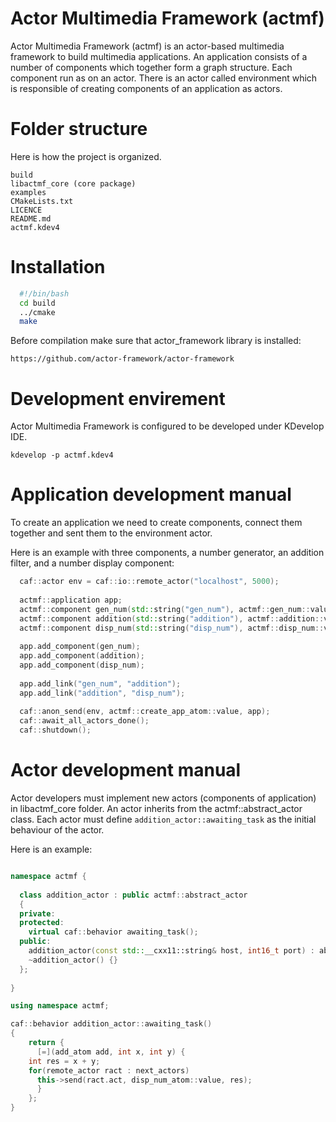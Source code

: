 Actor Multimedia Framework (actmf)
===============================

Actor Multimedia Framework (actmf) is an actor-based multimedia framework to build multimedia applications. An application consists of a number of components which together form a graph structure. Each component run as on an actor. There is an actor called environment which is responsible of creating components of an application as actors.


Folder structure
===================

Here is how the project is organized.

	build
	libactmf_core (core package)
	examples
	CMakeLists.txt
	LICENCE
	README.md
	actmf.kdev4

Installation
===============
```bash
  #!/bin/bash
  cd build
  ../cmake
  make
```
Before compilation make sure that actor_framework library is installed:

	https://github.com/actor-framework/actor-framework

Development envirement
======================
Actor Multimedia Framework is configured to be developed under KDevelop IDE.
	
	kdevelop -p actmf.kdev4

Application development manual
===========

To create an application we need to create components, connect them together and sent them to the environment actor.

Here is an example with three components, a number generator, an addition filter, and a number display component:

```c++
  caf::actor env = caf::io::remote_actor("localhost", 5000);
  
  actmf::application app;
  actmf::component gen_num(std::string("gen_num"), actmf::gen_num::value);
  actmf::component addition(std::string("addition"), actmf::addition::value);
  actmf::component disp_num(std::string("disp_num"), actmf::disp_num::value);
  
  app.add_component(gen_num);
  app.add_component(addition);
  app.add_component(disp_num);
  
  app.add_link("gen_num", "addition");
  app.add_link("addition", "disp_num");
  
  caf::anon_send(env, actmf::create_app_atom::value, app);
  caf::await_all_actors_done();
  caf::shutdown();
```	

Actor development manual
=======================

Actor developers must implement new actors (components of application) in libactmf_core folder. An actor inherits from the actmf::abstract_actor class. Each actor must define ```addition_actor::awaiting_task``` as the initial behaviour of the actor.

Here is an example:

```c++

namespace actmf {
  
  class addition_actor : public actmf::abstract_actor
  {
  private:
  protected:
    virtual caf::behavior awaiting_task();
  public:
    addition_actor(const std::__cxx11::string& host, int16_t port) : abstract_actor(host, port) {};
    ~addition_actor() {}
  };
 
}

using namespace actmf;

caf::behavior addition_actor::awaiting_task()
{
    return {
      [=](add_atom add, int x, int y) {
	int res = x + y;
	for(remote_actor ract : next_actors)
	  this->send(ract.act, disp_num_atom::value, res);
      }
    };
}

```
